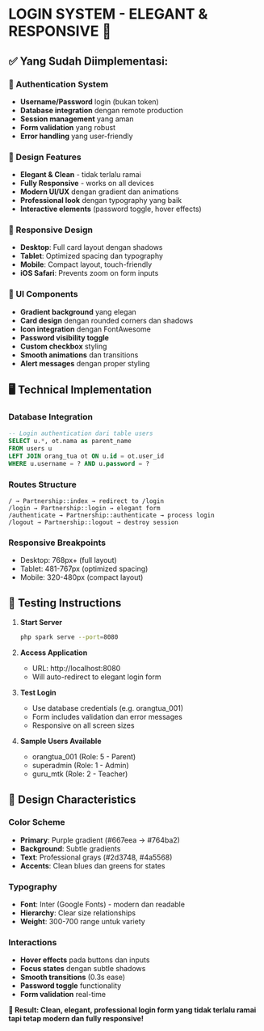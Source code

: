 # LOGIN SYSTEM - ELEGANT & RESPONSIVE 🎨

## ✅ Yang Sudah Diimplementasi:

### 🔐 Authentication System
- **Username/Password** login (bukan token)
- **Database integration** dengan remote production
- **Session management** yang aman
- **Form validation** yang robust
- **Error handling** yang user-friendly

### 🎨 Design Features  
- **Elegant & Clean** - tidak terlalu ramai
- **Fully Responsive** - works on all devices
- **Modern UI/UX** dengan gradient dan animations
- **Professional look** dengan typography yang baik
- **Interactive elements** (password toggle, hover effects)

### 📱 Responsive Design
- **Desktop**: Full card layout dengan shadows
- **Tablet**: Optimized spacing dan typography  
- **Mobile**: Compact layout, touch-friendly
- **iOS Safari**: Prevents zoom on form inputs

### 🎯 UI Components
- **Gradient background** yang elegan
- **Card design** dengan rounded corners dan shadows
- **Icon integration** dengan FontAwesome
- **Password visibility toggle**
- **Custom checkbox** styling
- **Smooth animations** dan transitions
- **Alert messages** dengan proper styling

## 🖥️ Technical Implementation

### Database Integration
```sql
-- Login authentication dari table users
SELECT u.*, ot.nama as parent_name 
FROM users u 
LEFT JOIN orang_tua ot ON u.id = ot.user_id 
WHERE u.username = ? AND u.password = ?
```

### Routes Structure  
```
/ → Partnership::index → redirect to /login
/login → Partnership::login → elegant form
/authenticate → Partnership::authenticate → process login
/logout → Partnership::logout → destroy session
```

### Responsive Breakpoints
- Desktop: 768px+ (full layout)
- Tablet: 481-767px (optimized spacing)  
- Mobile: 320-480px (compact layout)

## 🚀 Testing Instructions

1. **Start Server**
   ```bash
   php spark serve --port=8080
   ```

2. **Access Application**
   - URL: http://localhost:8080
   - Will auto-redirect to elegant login form

3. **Test Login**  
   - Use database credentials (e.g. orangtua_001)
   - Form includes validation dan error messages
   - Responsive on all screen sizes

4. **Sample Users Available**
   - orangtua_001 (Role: 5 - Parent)
   - superadmin (Role: 1 - Admin)
   - guru_mtk (Role: 2 - Teacher)

## 🎨 Design Characteristics

### Color Scheme
- **Primary**: Purple gradient (#667eea → #764ba2)
- **Background**: Subtle gradients
- **Text**: Professional grays (#2d3748, #4a5568)
- **Accents**: Clean blues dan greens for states

### Typography
- **Font**: Inter (Google Fonts) - modern dan readable
- **Hierarchy**: Clear size relationships
- **Weight**: 300-700 range untuk variety

### Interactions
- **Hover effects** pada buttons dan inputs
- **Focus states** dengan subtle shadows
- **Smooth transitions** (0.3s ease)
- **Password toggle** functionality
- **Form validation** real-time

**🎯 Result: Clean, elegant, professional login form yang tidak terlalu ramai tapi tetap modern dan fully responsive!**
